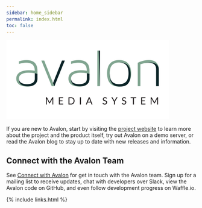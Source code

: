 ```yaml
---
sidebar: home_sidebar
permalink: index.html
toc: false
---
```


<img id="home_logo" src="images/avalon_color.png" alt="Avalon Media System" />

If you are new to Avalon, start by visiting the [project website](avalonmediasystem.org) to learn more about the project and the product itself, try out Avalon on a demo server, or read the Avalon blog to stay up to date with new releases and information.

## Connect with the Avalon Team

See [Connect with Avalon](connect_with_avalon) for get in touch with the Avalon team. Sign up for a mailing list to receive updates, chat with developers over Slack, view the Avalon code on GitHub, and even follow development progress on Waffle.io.

{% include links.html %}
